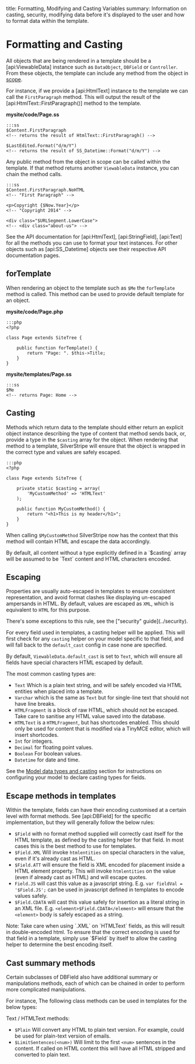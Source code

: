 title: Formatting, Modifying and Casting Variables
summary: Information on casting, security, modifying data before it's displayed to the user and how to format data within the template.

# Formatting and Casting

All objects that are being rendered in a template should be a [api:ViewableData] instance such as `DataObject`, 
`DBField` or `Controller`. From these objects, the template can include any method from the object in 
[scope](syntax#scope).

For instance, if we provide a [api:HtmlText] instance to the template we can call the `FirstParagraph` method. This will 
output the result of the [api:HtmlText::FirstParagraph()] method to the template.

**mysite/code/Page.ss**

	:::ss
	$Content.FirstParagraph
	<!-- returns the result of HtmlText::FirstParagragh() -->

	$LastEdited.Format("d/m/Y")
	<!-- returns the result of SS_Datetime::Format("d/m/Y") -->

Any public method from the object in scope can be called within the template. If that method returns another 
`ViewableData` instance, you can chain the method calls.

	:::ss
	$Content.FirstParagraph.NoHTML
	<!-- "First Paragraph" -->

	<p>Copyright {$Now.Year}</p>
	<!-- "Copyright 2014" -->

	<div class="$URLSegment.LowerCase">
	<!-- <div class="about-us"> -->

<div class="notice" markdown="1">
See the API documentation for [api:HtmlText], [api:StringField], [api:Text] for all the methods you can use to format 
your text instances. For other objects such as [api:SS_Datetime] objects see their respective API documentation pages.
</div>

## forTemplate

When rendering an object to the template such as `$Me` the `forTemplate` method is called. This method can be used to 
provide default template for an object.

**mysite/code/Page.php**
	
	:::php
	<?php

	class Page extends SiteTree {

		public function forTemplate() {
			return "Page: ". $this->Title;
		}
	}

**mysite/templates/Page.ss**
	
	:::ss
	$Me
	<!-- returns Page: Home -->

## Casting

Methods which return data to the template should either return an explicit object instance describing the type of 
content that method sends back, or, provide a type in the `$casting` array for the object. When rendering that method 
to a template, SilverStripe will ensure that the object is wrapped in the correct type and values are safely escaped.

	:::php
	<?php

	class Page extends SiteTree {

		private static $casting = array(
			'MyCustomMethod' => 'HTMLText' 
		);

		public function MyCustomMethod() {
			return "<h1>This is my header</h1>";
		}
	}

When calling `$MyCustomMethod` SilverStripe now has the context that this method will contain HTML and escape the data
accordingly. 

<div class="note" markdown="1">
By default, all content without a type explicitly defined in a `$casting` array will be assumed to be `Text` content 
and HTML characters encoded.
</div>

## Escaping

Properties are usually auto-escaped in templates to ensure consistent representation, and avoid format clashes like 
displaying un-escaped ampersands in HTML. By default, values are escaped as `XML`, which is equivalent to `HTML` for 
this purpose. 

<div class="note" markdown="1">
There's some exceptions to this rule, see the ["security" guide](../security).
</div>

For every field used in templates, a casting helper will be applied. This will first check for any
`casting` helper on your model specific to that field, and will fall back to the `default_cast` config
in case none are specified.

By default, `ViewableData.default_cast` is set to `Text`, which will ensure all fields have special
characters HTML escaped by default.

The most common casting types are:

 * `Text` Which is a plain text string, and will be safely encoded via HTML entities when placed into
 a template.
 * `Varchar` which is the same as `Text` but for single-line text that should not have line breaks.
 * `HTMLFragment` is a block of raw HTML, which should not be escaped. Take care to sanitise any HTML
 value saved into the database.
 * `HTMLText` is a `HTMLFragment`, but has shortcodes enabled. This should only be used for content
 that is modified via a TinyMCE editor, which will insert shortcodes.
 * `Int` for integers.
 * `Decimal` for floating point values.
 * `Boolean` For boolean values.
 * `Datetime` for date and time.
 
See the [Model data types and casting](/developer_guides/model/data_types_and_casting) section for
instructions on configuring your model to declare casting types for fields.

## Escape methods in templates

Within the template, fields can have their encoding customised at a certain level with format methods.
See [api:DBField] for the specific implementation, but they will generally follow the below rules:

* `$Field` with no format method supplied will correctly cast itself for the HTML template, as defined
  by the casting helper for that field. In most cases this is the best method to use for templates.
* `$Field.XML` Will invoke `htmlentities` on special characters in the value, even if it's already
  cast as HTML.
* `$Field.ATT` will ensure the field is XML encoded for placement inside a HTML element property.
  This will invoke `htmlentities` on the value (even if already cast as HTML) and will escape quotes.
* `Field.JS` will cast this value as a javascript string. E.g. `var fieldVal = '$Field.JS';` can
  be used in javascript defined in templates to encode values safely.
* `$Field.CDATA` will cast this value safely for insertion as a literal string in an XML file.
  E.g. `<element>$Field.CDATA</element>` will ensure that the `<element>` body is safely escaped
  as a string.

<div class="warning" markdown="1">
Note: Take care when using `.XML` on `HTMLText` fields, as this will result in double-encoded
html. To ensure that the correct encoding is used for that field in a template, simply use
`$Field` by itself to allow the casting helper to determine the best encoding itself.
</div>

## Cast summary methods

Certain subclasses of DBField also have additional summary or manipulations methods, each of
which can be chained in order to perform more complicated manipulations.

For instance, The following class methods can be used in templates for the below types:

Text / HTMLText methods:

* `$Plain` Will convert any HTML to plain text version. For example, could be used for plain-text
  version of emails.
* `$LimitSentences(<num>)` Will limit to the first `<num>` sentences in the content. If called on
  HTML content this will have all HTML stripped and converted to plain text.
